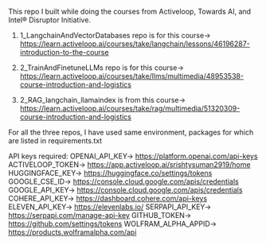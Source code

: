 This repo I built while doing the courses from Activeloop, Towards AI, and Intel® Disruptor Initiative.

1. 1_LangchainAndVectorDatabases repo is for this course-> https://learn.activeloop.ai/courses/take/langchain/lessons/46196287-introduction-to-the-course

2. 2_TrainAndFinetuneLLMs repo is for this course-> https://learn.activeloop.ai/courses/take/llms/multimedia/48953538-course-introduction-and-logistics

3. 2_RAG_langchain_llamaindex is from this course-> https://learn.activeloop.ai/courses/take/rag/multimedia/51320309-course-introduction-and-logistics


For all the three repos, I have used same environment, packages for which are listed in requirements.txt

API keys required:
    OPENAI_API_KEY-> https://platform.openai.com/api-keys
    ACTIVELOOP_TOKEN-> https://app.activeloop.ai/srishtysuman2919/home
    HUGGINGFACE_KEY-> https://huggingface.co/settings/tokens
    GOOGLE_CSE_ID-> https://console.cloud.google.com/apis/credentials
    GOOGLE_API_KEY-> https://console.cloud.google.com/apis/credentials
    COHERE_API_KEY-> https://dashboard.cohere.com/api-keys
    ELEVEN_API_KEY-> https://elevenlabs.io/
    SERPAPI_API_KEY-> https://serpapi.com/manage-api-key
    GITHUB_TOKEN-> https://github.com/settings/tokens
    WOLFRAM_ALPHA_APPID-> https://products.wolframalpha.com/api


